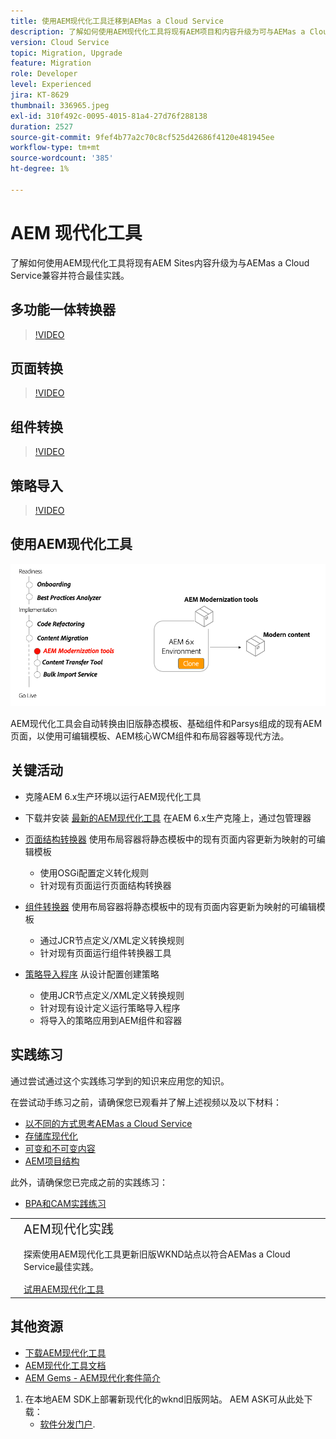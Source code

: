 ```yaml
---
title: 使用AEM现代化工具迁移到AEMas a Cloud Service
description: 了解如何使用AEM现代化工具将现有AEM项目和内容升级为可与AEMas a Cloud Service兼容的项目和内容。
version: Cloud Service
topic: Migration, Upgrade
feature: Migration
role: Developer
level: Experienced
jira: KT-8629
thumbnail: 336965.jpeg
exl-id: 310f492c-0095-4015-81a4-27d76f288138
duration: 2527
source-git-commit: 9fef4b77a2c70c8cf525d42686f4120e481945ee
workflow-type: tm+mt
source-wordcount: '385'
ht-degree: 1%

---
```



# AEM 现代化工具

了解如何使用AEM现代化工具将现有AEM Sites内容升级为与AEMas a Cloud Service兼容并符合最佳实践。

## 多功能一体转换器

>[!VIDEO](https://video.tv.adobe.com/v/338802?quality=12&learn=on)

## 页面转换

>[!VIDEO](https://video.tv.adobe.com/v/338799?quality=12&learn=on)

## 组件转换

>[!VIDEO](https://video.tv.adobe.com/v/338788?quality=12&learn=on)

## 策略导入

>[!VIDEO](https://video.tv.adobe.com/v/338797?quality=12&learn=on)

## 使用AEM现代化工具

![AEM现代化工具生命周期](./assets/aem-modernization-tools.png)

AEM现代化工具会自动转换由旧版静态模板、基础组件和Parsys组成的现有AEM页面，以使用可编辑模板、AEM核心WCM组件和布局容器等现代方法。

## 关键活动

+ 克隆AEM 6.x生产环境以运行AEM现代化工具
+ 下载并安装 [最新的AEM现代化工具](https://github.com/adobe/aem-modernize-tools/releases/latest) 在AEM 6.x生产克隆上，通过包管理器

+ [页面结构转换器](https://opensource.adobe.com/aem-modernize-tools/pages/structure/about.html) 使用布局容器将静态模板中的现有页面内容更新为映射的可编辑模板
   + 使用OSGi配置定义转化规则
   + 针对现有页面运行页面结构转换器

+ [组件转换器](https://opensource.adobe.com/aem-modernize-tools/pages/component/about.html) 使用布局容器将静态模板中的现有页面内容更新为映射的可编辑模板
   + 通过JCR节点定义/XML定义转换规则
   + 针对现有页面运行组件转换器工具

+ [策略导入程序](https://opensource.adobe.com/aem-modernize-tools/pages/policy/about.html) 从设计配置创建策略
   + 使用JCR节点定义/XML定义转换规则
   + 针对现有设计定义运行策略导入程序
   + 将导入的策略应用到AEM组件和容器

## 实践练习

通过尝试通过这个实践练习学到的知识来应用您的知识。

在尝试动手练习之前，请确保您已观看并了解上述视频以及以下材料：

+ [以不同的方式思考AEMas a Cloud Service](./introduction.md)
+ [存储库现代化](./repository-modernization.md)
+ [可变和不可变内容](../../developing/basics/mutable-immutable.md)
+ [AEM项目结构](https://experienceleague.adobe.com/docs/experience-manager-cloud-service/implementing/developing/aem-project-content-package-structure.html)

此外，请确保您已完成之前的实践练习：

+ [BPA和CAM实践练习](./bpa-and-cam.md#hands-on-exercise)

<table style="border-width:0">
    <tr>
        <td style="width:150px">
            <a  rel="noreferrer"
                target="_blank"
                href="https://github.com/adobe/aem-cloud-engineering-video-series-exercises/tree/session2-migration#bootcamp---session-2-migration-methodology"><img alt="实践练习GitHub存储库" src="./assets/github.png"/>
            </a>        
        </td>
        <td style="width:100%;margin-bottom:1rem;">
            <div style="font-size:1.25rem;font-weight:400;">AEM现代化实践</div>
            <p style="margin:1rem 0">
                探索使用AEM现代化工具更新旧版WKND站点以符合AEMas a Cloud Service最佳实践。
            </p>
            <a  rel="noreferrer"
                target="_blank"
                href="https://github.com/adobe/aem-cloud-engineering-video-series-exercises/tree/session2-migration#bootcamp---session-2-migration-methodology" class="spectrum-Button spectrum-Button--primary spectrum-Button--sizeM">
                <span class="spectrum-Button-label has-no-wrap has-text-weight-bold">试用AEM现代化工具</span>
            </a>
        </td>
    </tr>
</table>

## 其他资源

+ [下载AEM现代化工具](https://github.com/adobe/aem-modernize-tools/releases/latest)
+ [AEM现代化工具文档](https://opensource.adobe.com/aem-modernize-tools/)
+ [AEM Gems - AEM现代化套件简介](https://helpx.adobe.com/experience-manager/kt/eseminars/gems/Introducing-the-AEM-Modernization-Suite.html)

1. 在本地AEM SDK上部署新现代化的wknd旧版网站。 AEM ASK可从此处下载：
   + [软件分发门户](https://experience.adobe.com/#/downloads/content/software-distribution/en/general.html).
